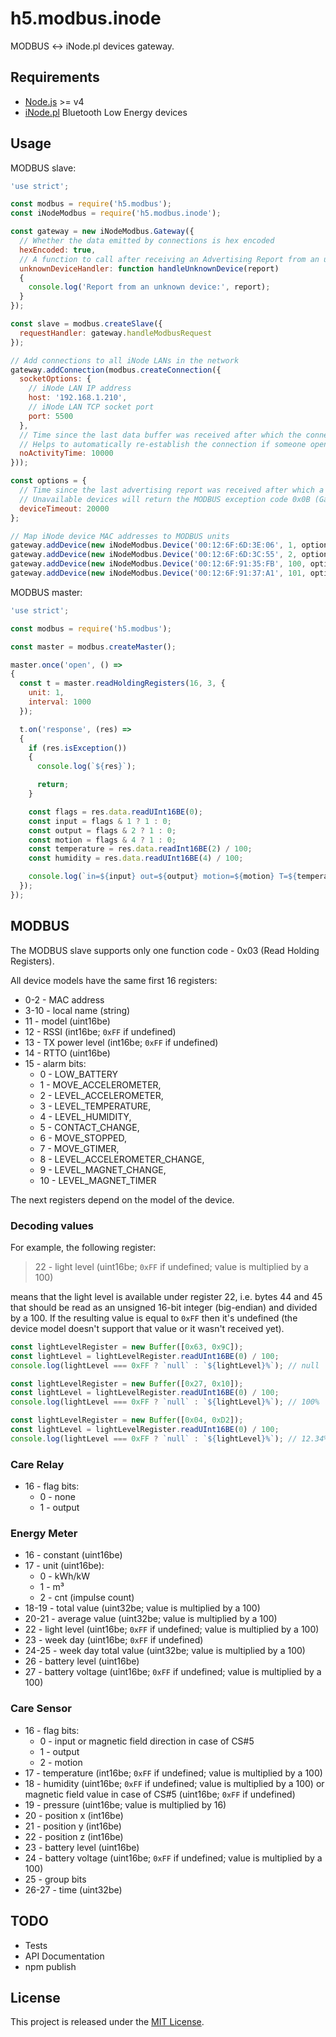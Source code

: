 ﻿# h5.modbus.inode

MODBUS <-> iNode.pl devices gateway.

## Requirements

  * [Node.js](https://nodejs.org/) >= v4
  * [iNode.pl](https://inode.pl/index/s_lang/en) Bluetooth Low Energy devices

## Usage

MODBUS slave:

```js
'use strict';

const modbus = require('h5.modbus');
const iNodeModbus = require('h5.modbus.inode');

const gateway = new iNodeModbus.Gateway({
  // Whether the data emitted by connections is hex encoded
  hexEncoded: true,
  // A function to call after receiving an Advertising Report from an unknown device
  unknownDeviceHandler: function handleUnknownDevice(report)
  {
    console.log('Report from an unknown device:', report);
  }
});

const slave = modbus.createSlave({
  requestHandler: gateway.handleModbusRequest
});

// Add connections to all iNode LANs in the network
gateway.addConnection(modbus.createConnection({
  socketOptions: {
    // iNode LAN IP address
    host: '192.168.1.210',
    // iNode LAN TCP socket port
    port: 5500
  },
  // Time since the last data buffer was received after which the connection is closed and reopened.
  // Helps to automatically re-establish the connection if someone opened the iNode LAN monitor app.
  noActivityTime: 10000
}));

const options = {
  // Time since the last advertising report was received after which a device should be considered unavailable.
  // Unavailable devices will return the MODBUS exception code 0x0B (Gateway Target Device Failed To Respond).
  deviceTimeout: 20000
};

// Map iNode device MAC addresses to MODBUS units
gateway.addDevice(new iNodeModbus.Device('00:12:6F:6D:3E:06', 1, options));
gateway.addDevice(new iNodeModbus.Device('00:12:6F:6D:3C:55', 2, options));
gateway.addDevice(new iNodeModbus.Device('00:12:6F:91:35:FB', 100, options));
gateway.addDevice(new iNodeModbus.Device('00:12:6F:91:37:A1', 101, options));
```

MODBUS master:

```js
'use strict';

const modbus = require('h5.modbus');

const master = modbus.createMaster();

master.once('open', () =>
{
  const t = master.readHoldingRegisters(16, 3, {
    unit: 1,
    interval: 1000
  });

  t.on('response', (res) =>
  {
    if (res.isException())
    {
      console.log(`${res}`);

      return;
    }

    const flags = res.data.readUInt16BE(0);
    const input = flags & 1 ? 1 : 0;
    const output = flags & 2 ? 1 : 0;
    const motion = flags & 4 ? 1 : 0;
    const temperature = res.data.readInt16BE(2) / 100;
    const humidity = res.data.readUInt16BE(4) / 100;

    console.log(`in=${input} out=${output} motion=${motion} T=${temperature} H=${humidity}`);
  });
});
```

## MODBUS

The MODBUS slave supports only one function code - 0x03 (Read Holding Registers).

All device models have the same first 16 registers:

  * 0-2 - MAC address
  * 3-10 - local name (string)
  * 11 - model (uint16be)
  * 12 - RSSI (int16be; `0xFF` if undefined)
  * 13 - TX power level (int16be; `0xFF` if undefined)
  * 14 - RTTO (uint16be)
  * 15 - alarm bits:
    * 0 - LOW_BATTERY
    * 1 - MOVE_ACCELEROMETER,
    * 2 - LEVEL_ACCELEROMETER,
    * 3 - LEVEL_TEMPERATURE,
    * 4 - LEVEL_HUMIDITY,
    * 5 - CONTACT_CHANGE,
    * 6 - MOVE_STOPPED,
    * 7 - MOVE_GTIMER,
    * 8 - LEVEL_ACCELEROMETER_CHANGE,
    * 9 - LEVEL_MAGNET_CHANGE,
    * 10 - LEVEL_MAGNET_TIMER

The next registers depend on the model of the device.

### Decoding values

For example, the following register:

> 22 - light level (uint16be; `0xFF` if undefined; value is multiplied by a 100)

means that the light level is available under register 22, i.e. bytes 44 and 45
that should be read as an unsigned 16-bit integer (big-endian) and divided by a 100.
If the resulting value is equal to `0xFF` then it's undefined (the device model
doesn't support that value or it wasn't received yet).

```js
const lightLevelRegister = new Buffer([0x63, 0x9C]);
const lightLevel = lightLevelRegister.readUInt16BE(0) / 100;
console.log(lightLevel === 0xFF ? `null` : `${lightLevel}%`); // null
```

```js
const lightLevelRegister = new Buffer([0x27, 0x10]);
const lightLevel = lightLevelRegister.readUInt16BE(0) / 100;
console.log(lightLevel === 0xFF ? `null` : `${lightLevel}%`); // 100%
```

```js
const lightLevelRegister = new Buffer([0x04, 0xD2]);
const lightLevel = lightLevelRegister.readUInt16BE(0) / 100;
console.log(lightLevel === 0xFF ? `null` : `${lightLevel}%`); // 12.34%
```

### Care Relay

  * 16 - flag bits:
    * 0 - none
    * 1 - output

### Energy Meter

  * 16 - constant (uint16be)
  * 17 - unit (uint16be):
    * 0 - kWh/kW
    * 1 - m³
    * 2 - cnt (impulse count)
  * 18-19 - total value (uint32be; value is multiplied by a 100)
  * 20-21 - average value (uint32be; value is multiplied by a 100)
  * 22 - light level (uint16be; `0xFF` if undefined; value is multiplied by a 100)
  * 23 - week day (uint16be; `0xFF` if undefined)
  * 24-25 - week day total value (uint32be; value is multiplied by a 100)
  * 26 - battery level (uint16be)
  * 27 - battery voltage (uint16be; `0xFF` if undefined; value is multiplied by a 100)

### Care Sensor

  * 16 - flag bits:
    * 0 - input or magnetic field direction in case of CS#5
    * 1 - output
    * 2 - motion
  * 17 - temperature (int16be; `0xFF` if undefined; value is multiplied by a 100)
  * 18 - humidity (uint16be; `0xFF` if undefined; value is multiplied by a 100)
         or magnetic field value in case of CS#5 (uint16be; `0xFF` if undefined)
  * 19 - pressure (uint16be; value is multiplied by 16)
  * 20 - position x (int16be)
  * 21 - position y (int16be)
  * 22 - position z (int16be)
  * 23 - battery level (uint16be)
  * 24 - battery voltage (uint16be; `0xFF` if undefined; value is multiplied by a 100)
  * 25 - group bits
  * 26-27 - time (uint32be)

## TODO

  - Tests
  - API Documentation
  - npm publish

## License

This project is released under the [MIT License](https://raw.github.com/morkai/h5.modbus.inode/master/license.md).
